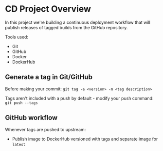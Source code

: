 # CD Project Overview

In this project we're building a continuous deployment workflow that will publish releases of tagged builds from the GitHub repository.

Tools used:

* Git
* GitHub
* Docker
* DockerHub

## Generate a tag in Git/GitHub

Before making your commit:
`git tag -a <version> -m <tag description>`

Tags aren't included with a push by default - modify your push command:
`git push --tags`

## GitHub workflow

Whenever tags are pushed to upstream:

* Publish image to DockerHub versioned with tags and separate image for `latest`


